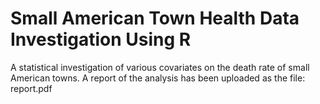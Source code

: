 # Small American Town Health Data Investigation Using R
A statistical investigation of various covariates on the death rate of small American towns.
A report of the analysis has been uploaded as the file: report.pdf
